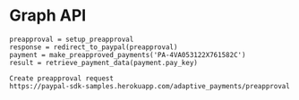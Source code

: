 # Graph API

    preapproval = setup_preapproval
    response = redirect_to_paypal(preapproval)
    payment = make_preapproved_payments('PA-4VA053122X761582C')
    result = retrieve_payment_data(payment.pay_key)

    Create preapproval request
    https://paypal-sdk-samples.herokuapp.com/adaptive_payments/preapproval